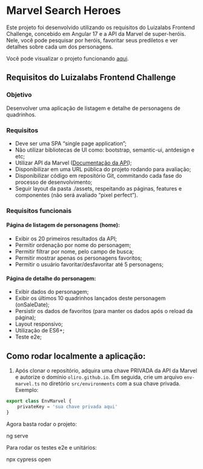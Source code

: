 # Marvel Search Heroes

Este projeto foi desenvolvido utilizando os requisitos do Luizalabs Frontend Challenge, concebido em Angular 17 e a API da Marvel de super-heróis. Nele, você pode pesquisar por heróis, favoritar seus prediletos e ver detalhes sobre cada um dos personagens.

Você pode visualizar o projeto funcionando [aqui](https://oliro.github.io/search-heroes/).

## Requisitos do Luizalabs Frontend Challenge

### Objetivo
Desenvolver uma aplicação de listagem e detalhe de personagens de quadrinhos.

### Requisitos

- Deve ser uma SPA “single page application”;
- Não utilizar bibliotecas de UI como: bootstrap, semantic-ui, antdesign e etc;
- Utilizar API da Marvel ([Documentação da API](https://developer.marvel.com/docs));
- Disponibilizar em uma URL pública do projeto rodando para avaliação;
- Disponibilizar código em repositório Git, commitando cada fase do processo de desenvolvimento;
- Seguir layout da pasta ./assets, respeitando as páginas, features e componentes (não será avaliado “pixel perfect”).

### Requisitos funcionais

#### Página de listagem de personagens (home):

- Exibir os 20 primeiros resultados da API;
- Permitir ordenação por nome do personagem;
- Permitir filtrar por nome, pelo campo de busca;
- Permitir mostrar apenas os personagens favoritos;
- Permitir o usuário favoritar/desfavoritar até 5 personagens;

#### Página de detalhe do personagem:

- Exibir dados do personagem;
- Exibir os últimos 10 quadrinhos lançados deste personagem (onSaleDate);
- Persistir os dados de favoritos (para manter os dados após o reload da página);
- Layout responsivo;
- Utilização de ES6+;
- Teste e2e;

## Como rodar localmente a aplicação:

1. Após clonar o repositório, adquira uma chave PRIVADA da API da Marvel e autorize o domínio `oliro.github.io`. Em seguida, crie um arquivo `env-marvel.ts` no diretório `src/environments` com a sua chave privada. Exemplo:

```typescript
export class EnvMarvel {
    privateKey = 'sua chave privada aqui'
}
```
Agora basta rodar o projeto:

ng serve

Para rodar os testes e2e e unitários:

npx cypress open
